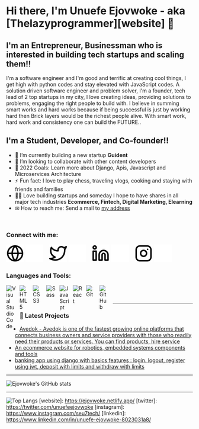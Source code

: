 # Hi there, I'm Unuefe Ejovwoke - aka [Thelazyprogrammer][website] 👋 
## I'm an Entrepreneur, Businessman who is interested in building tech startups and scaling them!!

I'm a software engineer and I'm good and terrific at creating cool things, I get high with python codes and stay elevated with JavaScript codes. A solution driven software engineer and problem solver, I'm a founder, tech lead of 2 top startups in my city, I love creating ideas, providing solutions to problems, engaging the right people to build with. I believe in summing smart works and hard works because if being successful is just by working hard then Brick layers would be the richest people alive. With smart work, hard work and consistency one can build the FUTURE..

## I'm a Student, Developer, and Co-founder!!

- 🌱 I’m currently building a new startup **Guident**
- 👯 I’m looking to collaborate with other content developers
- 🥅 2022 Goals: Learn more about Django, Apis, Javascript and Microservices Architecture
- ⚡ Fun fact: I love to play chess, traveling vlogs, cooking and staying with friends and families
- 🐱‍🏍 Love building startups and someday I hope to have shares in all major tech industries **Ecommerce, Fintech, Digital Marketing, Elearning**
- ✉ How to reach me: Send a mail to [my address](vuwill7114@gmail.com)

<br>

### Connect with me:

[![website](./img/globe-light.svg)](https://mateen-ui.vercel.app#gh-light-mode-only)
[![website](./img/globe-dark.svg)](https://mateen-ui.vercel.app#gh-dark-mode-only)
&nbsp;&nbsp;
[![website](./img/twitter-light.svg)](https://twitter.com/mateenUI#gh-light-mode-only)
[![website](./img/twitter-dark.svg)](https://twitter.com/mateenUI#gh-dark-mode-only)
&nbsp;&nbsp;
[![website](./img/linkedin-light.svg)](https://linkedin.com/in/mateen-gbadamosi#gh-light-mode-only)
[![website](./img/linkedin-dark.svg)](https://linkedin.com/in/mateen-gbadamosi#gh-dark-mode-only)
&nbsp;&nbsp;
[![website](./img/instagram-light.svg)](https://instagram.com/mateen.ui#gh-light-mode-only)
[![website](./img/instagram-dark.svg)](https://instagram.com/mateen.ui#gh-dark-mode-only)

### Languages and Tools:

<img align="left" alt="Visual Studio Code" width="26px" src="https://cdn.jsdelivr.net/gh/devicons/devicon/icons/vscode/vscode-original.svg" style="padding-right:10px;" />
<img align="left" alt="HTML5" width="26px" src="https://cdn.jsdelivr.net/gh/devicons/devicon/icons/html5/html5-original.svg" style="padding-right:10px;" />
<img align="left" alt="CSS3" width="26px" src="https://cdn.jsdelivr.net/gh/devicons/devicon/icons/css3/css3-original.svg" style="padding-right:10px;" />
<img align="left" alt="Sass" width="26px" src="https://cdn.jsdelivr.net/gh/devicons/devicon/icons/sass/sass-original.svg" style="padding-right:10px;" />
<img align="left" alt="JavaScript" width="26px" src="https://cdn.jsdelivr.net/gh/devicons/devicon/icons/javascript/javascript-original.svg" style="padding-right:10px;" />
<img align="left" alt="React" width="26px" src="https://cdn.jsdelivr.net/gh/devicons/devicon/icons/react/react-original.svg" style="padding-right:10px;" />
<img align="left" alt="Git" width="26px" src="https://cdn.jsdelivr.net/gh/devicons/devicon/icons/git/git-original.svg" style="padding-right:10px;" />
<img align="left" alt="GitHub" width="26px" src="https://user-images.githubusercontent.com/3369400/139447912-e0f43f33-6d9f-45f8-be46-2df5bbc91289.png" style="padding-right:10px;" />

<br />
<br />

---

### 📕 Latest Projects

<!-- PROJECT-LIST:START -->

- [Avedok - Avedok is one of the fastest growing online platforms that connects business owners and service providers with those who readily need their products or services. You can find products, hire service](https://avedok.com)
- [An ecommerce website for robotics, embedded systems components and tools](https://futlinkhardwares.com)
- [ banking app using django with basics features : login. logout, register using jwt, deposit with limits and withdraw with limits](https://github.com/unuefeejovwoke/banking-app)

<!-- PROJECT-LIST:END -->

---

![Ejovwoke's GitHub stats](https://github-readme-stats.vercel.app/api?username=unuefeejovwoke&show_icons=true)

---

![Top Langs](https://github-readme-stats.vercel.app/api/top-langs/?username=unuefeejovwoke&layout=compact)
[website]: https://ejovwoke.netlify.app/
[twitter]: https://twitter.com/unuefeejovwoke
[instagram]: https://www.instagram.com/seu7tech/
[linkedin]: https://www.linkedin.com/in/unuefe-ejovwoke-8023031a8/

